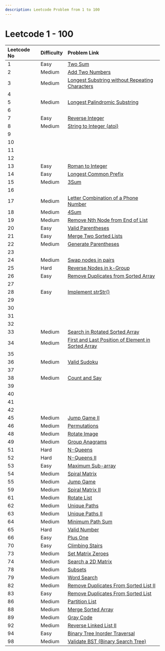 ```yaml
---
description: Leetcode Problem from 1 to 100
---
```


# Leetcode 1 - 100

| Leetcode No | Difficulty | Problem Link |
| :--- | :--- | :--- |
| 1 | Easy | [Two Sum](../difficulty-based-problem-index/leetcode-easy/leetcode-1-two-sum.md) |
| 2 | Medium | [Add Two Numbers](../difficulty-based-problem-index/leetcode-medium/leetcode-2-add-two-numbers.md) |
| 3 | Medium | [Longest Substring without Repeating Characters](../difficulty-based-problem-index/leetcode-medium/leetcode-3-longest-substring-without-repeating-characters.md) |
| 4 |  |  |
| 5 | Medium | [Longest Palindromic Substring](../difficulty-based-problem-index/leetcode-medium/leetcode-5-longest-palindromic-substring.md) |
| 6 |  |  |
| 7 | Easy | [Reverse Integer](../difficulty-based-problem-index/leetcode-easy/leetcode-7-reverse-integer.md) |
| 8 | Medium | [String to Integer \(atoi\)](../difficulty-based-problem-index/leetcode-medium/leetcode-8-string-to-integer-atoi.md) |
| 9 |  |  |
| 10 |  |  |
| 11 |  |  |
| 12 |  |  |
| 13 | Easy | [Roman to Integer](../difficulty-based-problem-index/leetcode-easy/leetcode-13-roman-to-integer.md) |
| 14 | Easy | [Longest Common Prefix](../difficulty-based-problem-index/leetcode-medium/leetcode-14-longest-common-prefix.md) |
| 15 | Medium | [3Sum](../difficulty-based-problem-index/leetcode-medium/leetcode-15-3sum.md) |
| 16 |  |  |
| 17 | Medium | [Letter Combination of a Phone Number](../difficulty-based-problem-index/leetcode-medium/leetcode-17-letter-combinations-of-a-phone-number.md) |
| 18 | Medium | [4Sum](../difficulty-based-problem-index/leetcode-medium/leetcode-18-4sum.md) |
| 19 | Medium | [Remove Nth Node from End of List](../difficulty-based-problem-index/leetcode-medium/leetcode-19-remove-nth-node-from-end-of-list.md) |
| 20 | Easy | [Valid Parentheses](../difficulty-based-problem-index/leetcode-easy/leetcode-20-valid-parentheses.md) |
| 21 | Easy | [Merge Two Sorted Lists](../difficulty-based-problem-index/leetcode-easy/leetcode-21-merge-two-sorted-lists.md) |
| 22 | Medium | [Generate Parentheses](../difficulty-based-problem-index/leetcode-medium/leetcode-22-generate-parentheses.md) |
| 23 |  |  |
| 24 | Medium | [Swap nodes in pairs](../difficulty-based-problem-index/leetcode-medium/leetcode-24-swap-nodes-in-pairs.md) |
| 25 | Hard | [Reverse Nodes in k-Group]() |
| 26 | Easy | [Remove Duplicates from Sorted Array](../difficulty-based-problem-index/leetcode-easy/leetcode-26-remove-duplicates-from-sorted-array.md) |
| 27 |  |  |
| 28 | Easy | [Implement strStr\(\)](../difficulty-based-problem-index/leetcode-easy/leetcode-28-implement-strstr.md) |
| 29 |  |  |
| 30 |  |  |
| 31 |  |  |
| 32 |  |  |
| 33 | Medium | [Search in Rotated Sorted Array](../difficulty-based-problem-index/leetcode-medium/leetcode-33-search-in-rotated-sorted-array.md) |
| 34 | Medium | [First and Last Position of Element in Sorted Array](../difficulty-based-problem-index/leetcode-medium/leetcode-34-find-first-and-last-position-of-element-in-sorted-array.md) |
| 35 |  |  |
| 36 | Medium | [Valid Sudoku](../difficulty-based-problem-index/leetcode-medium/leetcode-36-valid-sudoku.md) |
| 37 |  |  |
| 38 | Medium | [Count and Say](../difficulty-based-problem-index/leetcode-medium/leetcode-38-count-and-say.md) |
| 39 |  |  |
| 40 |  |  |
| 41 |  |  |
| 42 |  |  |
| 45 | Medium | [Jump Game II](../difficulty-based-problem-index/leetcode-medium/leetcode-45-jump-game-ii.md) |
| 46 | Medium | [Permutations](../difficulty-based-problem-index/leetcode-medium/leetcode-46-permutations.md) |
| 48 | Medium | [Rotate Image](../difficulty-based-problem-index/leetcode-medium/leetcode-48-rotate-image.md) |
| 49 | Medium | [Group Anagrams](../difficulty-based-problem-index/leetcode-medium/leetcode-49-group-anagrams.md) |
| 51 | Hard | [N-Queens](../difficulty-based-problem-index/leetcode-hard/leetcode-51-n-queens.md) |
| 52 | Hard | [N-Queens II](../difficulty-based-problem-index/leetcode-hard/leetcode-52-n-queens-ii.md) |
| 53 | Easy | [Maximum Sub-array](../difficulty-based-problem-index/leetcode-easy/leetcode-53-maximum-subarray.md) |
| 54 | Medium | [Spiral Matrix](../difficulty-based-problem-index/leetcode-medium/leetcode-54-spiral-matrix.md) |
| 55 | Medium | [Jump Game](../difficulty-based-problem-index/leetcode-medium/leetcode-55-jump-game.md) |
| 59 | Medium | [Spiral Matrix II](../difficulty-based-problem-index/leetcode-medium/leetcode-59-spiral-matrix-ii.md) |
| 61 | Medium | [Rotate List](../difficulty-based-problem-index/leetcode-medium/leetcode-61-rotate-list.md) |
| 62 | Medium | [Unique Paths](../difficulty-based-problem-index/leetcode-medium/leetcode-62-unique-paths.md) |
| 63 | Medium | [Unique Paths II](../difficulty-based-problem-index/leetcode-medium/leetcode-63-unique-paths-ii.md) |
| 64 | Medium | [Minimum Path Sum](../difficulty-based-problem-index/leetcode-medium/leetcode-64-minimum-path-sum.md) |
| 65 | Hard | [Valid Number](../difficulty-based-problem-index/leetcode-hard/leetcode-65-valid-number.md) |
| 66 | Easy | [Plus One](../difficulty-based-problem-index/leetcode-easy/leetcode-66-plus-one.md) |
| 70 | Easy | [Climbing Stairs](../difficulty-based-problem-index/leetcode-easy/leetcode-70-climbing-stairs.md) |
| 73 | Medium | [Set Matrix Zeroes](../difficulty-based-problem-index/leetcode-medium/leetcode-73-set-matrix-zeroes.md) |
| 74 | Medium | [Search a 2D Matrix](../difficulty-based-problem-index/leetcode-medium/leetcode-74-search-a-2d-matrix.md) |
| 78 | Medium | [Subsets](../difficulty-based-problem-index/leetcode-medium/leetcode-78-subsets.md) |
| 79 | Medium | [Word Search](../difficulty-based-problem-index/leetcode-medium/leetcode-79-word-search.md) |
| 82 | Medium | [Remove Duplicates From Sorted List II](../difficulty-based-problem-index/leetcode-medium/leetcode-82-remove-duplicates-from-sorted-list-ii.md) |
| 83 | Easy | [Remove Duplicates From Sorted List](../difficulty-based-problem-index/leetcode-easy/leetcode-83-remove-duplicates-from-sorted-list.md) |
| 86 | Medium | [Partition List](../difficulty-based-problem-index/leetcode-medium/leetcode-86-partition-list.md) |
| 88 | Medium | [Merge Sorted Array](../difficulty-based-problem-index/leetcode-easy/leetcode-88-merge-sorted-array.md) |
| 89 | Medium | [Gray Code](../difficulty-based-problem-index/leetcode-medium/leetcode-89-gray-code.md) |
| 92 | Medium | [Reverse Linked List II](../difficulty-based-problem-index/leetcode-medium/leetcode-92-reverse-linked-list-ii.md) |
| 94 | Easy | [Binary Tree Inorder Traversal](../difficulty-based-problem-index/leetcode-easy/leetcode-94-binary-tree-inorder-traversal.md) |
| 98 | Medium | [Validate BST \(Binary Search Tree\)](../difficulty-based-problem-index/leetcode-medium/leetcode-98-validate-binary-search-tree.md) |

